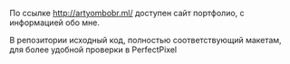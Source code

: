 По ссылке http://artyombobr.ml/ доступен сайт портфолио, с информацией обо мне. 

В репозитории исходный код, полностью соответствующий макетам, для более удобной проверки в PerfectPixel
